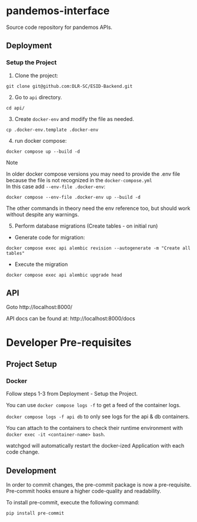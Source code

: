 # pandemos-interface
Source code repository for pandemos APIs.

## Deployment
### Setup the Project
1. Clone the project:
```
git clone git@github.com:DLR-SC/ESID-Backend.git
```

2. Go to `api` directory.
```
cd api/
```

3. Create `docker-env` and modify the file as needed.
```
cp .docker-env.template .docker-env
```

4. run docker compose:
```
docker compose up --build -d
```
> [!NOTE]  
> In older docker compose versions you may need to provide the .env file because the file is not recognized in the `docker-compose.yml`  
> In this case add `--env-file .docker-env`:  
> ```
> docker compose --env-file .docker-env up --build -d
> ```
> The other commands in theory need the env reference too, but should work without despite any warnings.

5. Perform database migrations (Create tables - on initial run)   
- Generate code for migration:
```
docker compose exec api alembic revision --autogenerate -m "Create all tables"
```
- Execute the migration
```
docker compose exec api alembic upgrade head
```


## API
Goto http://localhost:8000/

API docs can be found at:
http://localhost:8000/docs


# Developer Pre-requisites
## Project Setup
### Docker
Follow steps 1-3 from Deployment - Setup the Project.

You can use `docker compose logs -f` to get a feed of the container logs.

`docker compose logs -f api db` to only see logs for the api & db containers.

You can attach to the containers to check their runtime environment with `docker exec -it <container-name> bash`.

watchgod will automatically restart the docker-ized Application with each code change.

## Development
In order to commit changes, the pre-commit package is now a pre-requisite.
Pre-commit hooks ensure a higher code-quality and readability. 

To install pre-commit, execute the following command: 
```
pip install pre-commit
```
